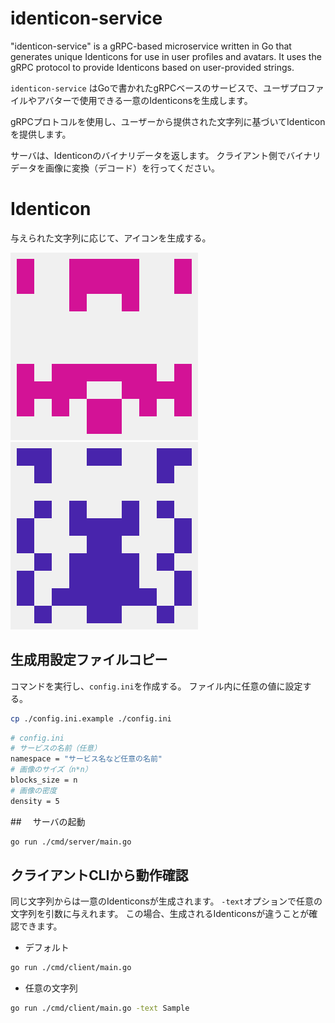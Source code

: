 # identicon-service
"identicon-service" is a gRPC-based microservice written in Go that generates unique Identicons for use in user profiles and avatars.
It uses the gRPC protocol to provide Identicons based on user-provided strings. 

`identicon-service` はGoで書かれたgRPCベースのサービスで、ユーザプロファイルやアバターで使用できる一意のIdenticonsを生成します。

gRPCプロトコルを使用し、ユーザーから提供された文字列に基づいてIdenticonを提供します。

サーバは、Identiconのバイナリデータを返します。
クライアント側でバイナリデータを画像に変換（デコード）を行ってください。

# Identicon
与えられた文字列に応じて、アイコンを生成する。

![icon](assets/identicon_default.png)
![icon](assets/identicon_argtext.png)

## 生成用設定ファイルコピー
コマンドを実行し、`config.ini`を作成する。
ファイル内に任意の値に設定する。
```sh
cp ./config.ini.example ./config.ini
```
```sh
# config.ini
# サービスの名前（任意）
namespace = "サービス名など任意の名前"
# 画像のサイズ（n*n）
blocks_size = n
# 画像の密度
density = 5
```

##　 サーバの起動
```sh
go run ./cmd/server/main.go 
```

## クライアントCLIから動作確認
同じ文字列からは一意のIdenticonsが生成されます。
`-text`オプションで任意の文字列を引数に与えれます。
この場合、生成されるIdenticonsが違うことが確認できます。

* デフォルト
```sh
go run ./cmd/client/main.go 
```
* 任意の文字列
```sh
go run ./cmd/client/main.go -text Sample
```
